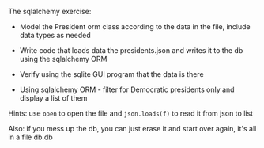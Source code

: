 The sqlalchemy exercise:

* Model the President orm class according to the data in the file, include data types as needed

* Write code that loads data the presidents.json and writes it to the db using the sqlalchemy ORM

* Verify using the sqlite GUI program that the data is there

* Using sqlalchemy ORM - filter for Democratic presidents only and display a list of them 

Hints: use `open` to open the file and `json.loads(f)` to read it from json to list

Also: if you mess up the db, you can just erase it and start over again, it's all in a file db.db

